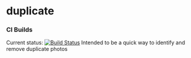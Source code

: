 duplicate
=========

### CI Builds
Current status:  [![Build Status](https://travis-ci.org/CallumD/duplicate.svg?branch=master)](https://travis-ci.org/CallumD/duplicate)
Intended to be a quick way to identify and remove duplicate photos
